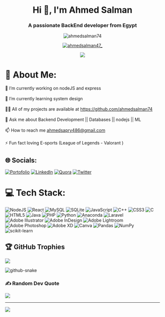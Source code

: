<h1 align="center">Hi 👋, I'm Ahmed Salman</h1>
<h3 align="center">A passionate BackEnd developer from Egypt</h3>


<p align="center"> <img src="https://komarev.com/ghpvc/?username=ahmedsalman74&label=Profile%20views&color=0e75b6&style=flat" alt="ahmedsalman74" /> </p>

<p align="center"> <a href="https://twitter.com/ahmedsalman47_" target="blank"><img src="https://img.shields.io/twitter/follow/ahmedsalman47_?logo=twitter&style=for-the-badge" alt="ahmedsalman47_" /></a> </p>
<p align="center"> <img src="https://media1.tenor.com/images/ba6d7d37fa1e4ca966ac7328bf43b96c/tenor.gif?itemid=18657810"/> </p>


# 💫 About Me:
🔭 I’m currently working on nodeJS and express <br><br>🌱 I’m currently learning system design <br><br>👨‍💻 All of my projects are available at https://github.com/ahmedsalman74<br><br>💬 Ask me about Backend Development || Databases || nodejs || ML<br><br>📫 How to reach me ahmedsapry486@gmail.com<br><br>⚡ Fun fact loving E-sports (League of Legends - Valorant )


## 🌐 Socials:
[![Portofolio](https://ahmedsalman74.vercel.app/)](https://ahmedsalman74.vercel.app/)
[![LinkedIn](https://img.shields.io/badge/LinkedIn-%230077B5.svg?logo=linkedin&logoColor=white)](https://linkedin.com/in/ahmedsalman74)
[![Quora](https://img.shields.io/badge/Quora-%23B92B27.svg?logo=Quora&logoColor=white)](https://quora.com/profile/Ahmed-Salman-26)
[![Twitter](https://img.shields.io/badge/Twitter-%231DA1F2.svg?logo=Twitter&logoColor=white)](https://twitter.com/ahmedsalman47_)

# 💻 Tech Stack:
![NodeJS](https://img.shields.io/badge/node.js-6DA55F?style=for-the-badge&logo=node.js&logoColor=white) ![React](https://img.shields.io/badge/react-%2320232a.svg?style=for-the-badge&logo=react&logoColor=%2361DAFB) ![MySQL](https://img.shields.io/badge/mysql-%2300f.svg?style=for-the-badge&logo=mysql&logoColor=white) ![SQLite](https://img.shields.io/badge/sqlite-%2307405e.svg?style=for-the-badge&logo=sqlite&logoColor=white) ![JavaScript](https://img.shields.io/badge/javascript-%23323330.svg?style=for-the-badge&logo=javascript&logoColor=%23F7DF1E) ![C++](https://img.shields.io/badge/c++-%2300599C.svg?style=for-the-badge&logo=c%2B%2B&logoColor=white) ![CSS3](https://img.shields.io/badge/css3-%231572B6.svg?style=for-the-badge&logo=css3&logoColor=white) ![C](https://img.shields.io/badge/c-%2300599C.svg?style=for-the-badge&logo=c&logoColor=white) ![HTML5](https://img.shields.io/badge/html5-%23E34F26.svg?style=for-the-badge&logo=html5&logoColor=white) ![Java](https://img.shields.io/badge/java-%23ED8B00.svg?style=for-the-badge&logo=java&logoColor=white) ![PHP](https://img.shields.io/badge/php-%23777BB4.svg?style=for-the-badge&logo=php&logoColor=white) ![Python](https://img.shields.io/badge/python-3670A0?style=for-the-badge&logo=python&logoColor=ffdd54) ![Anaconda](https://img.shields.io/badge/Anaconda-%2344A833.svg?style=for-the-badge&logo=anaconda&logoColor=white) ![Laravel](https://img.shields.io/badge/laravel-%23FF2D20.svg?style=for-the-badge&logo=laravel&logoColor=white)  ![Adobe Illustrator](https://img.shields.io/badge/adobeillustrator-%23FF9A00.svg?style=for-the-badge&logo=adobeillustrator&logoColor=white) ![Adobe InDesign](https://img.shields.io/badge/Adobe%20InDesign-49021F?style=for-the-badge&logo=adobeindesign&logoColor=white) ![Adobe Lightroom](https://img.shields.io/badge/Adobe%20Lightroom-31A8FF.svg?style=for-the-badge&logo=Adobe%20Lightroom&logoColor=white) ![Adobe Photoshop](https://img.shields.io/badge/adobephotoshop-%2331A8FF.svg?style=for-the-badge&logo=adobephotoshop&logoColor=white) ![Adobe XD](https://img.shields.io/badge/Adobe%20XD-470137?style=for-the-badge&logo=Adobe%20XD&logoColor=#FF61F6) ![Canva](https://img.shields.io/badge/Canva-%2300C4CC.svg?style=for-the-badge&logo=Canva&logoColor=white) ![Pandas](https://img.shields.io/badge/pandas-%23150458.svg?style=for-the-badge&logo=pandas&logoColor=white) ![NumPy](https://img.shields.io/badge/numpy-%23013243.svg?style=for-the-badge&logo=numpy&logoColor=white) ![scikit-learn](https://img.shields.io/badge/scikit--learn-%23F7931E.svg?style=for-the-badge&logo=scikit-learn&logoColor=white)


## 🏆 GitHub Trophies
![](https://github-profile-trophy.vercel.app/?username=ahmedsalman74&theme=radical&no-frame=false&no-bg=true&margin-w=4)

<picture>
  <source media="(prefers-color-scheme: dark)" srcset="github-snake-dark.svg" />
  <source media="(prefers-color-scheme: light)" srcset="github-snake.svg" />
  <img alt="github-snake" src="github-snake.svg" />
</picture>

### ✍️ Random Dev Quote
![](https://quotes-github-readme.vercel.app/api?type=horizontal&theme=radical)

---
[![](https://visitcount.itsvg.in/api?id=ahmedsalman74&icon=0&color=0)](https://visitcount.itsvg.in)
